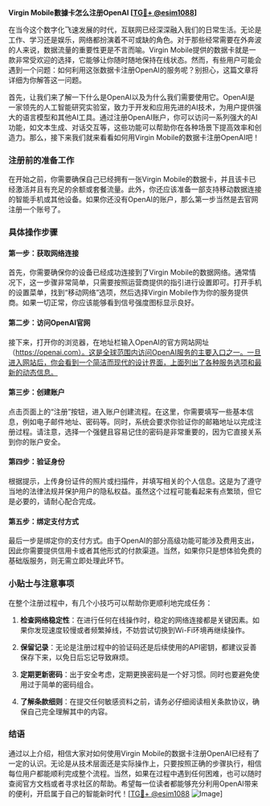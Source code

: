 **Virgin Mobile數據卡怎么注册OpenAI [[TG💪+ @esim1088](https://t.me/s/esim1088)]**

在当今这个数字化飞速发展的时代，互联网已经深深融入我们的日常生活。无论是工作、学习还是娱乐，网络都扮演着不可或缺的角色。对于那些经常需要在外奔波的人来说，数据流量的重要性更是不言而喻。Virgin Mobile提供的数据卡就是一款非常受欢迎的选择，它能够让你随时随地保持在线状态。然而，有些用户可能会遇到一个问题：如何利用这张数据卡注册OpenAI的服务呢？别担心，这篇文章将详细为你解答这一问题。

首先，让我们来了解一下什么是OpenAI以及为什么我们需要使用它。OpenAI是一家领先的人工智能研究实验室，致力于开发和应用先进的AI技术，为用户提供强大的语言模型和其他AI工具。通过注册OpenAI账户，你可以访问一系列强大的AI功能，如文本生成、对话交互等，这些功能可以帮助你在各种场景下提高效率和创造力。那么，接下来我们就来看看如何用Virgin Mobile的数据卡注册OpenAI吧！

### 注册前的准备工作

在开始之前，你需要确保自己已经拥有一张Virgin Mobile的数据卡，并且该卡已经激活并且有充足的余额或套餐流量。此外，你还应该准备一部支持移动数据连接的智能手机或其他设备。如果你还没有OpenAI的账户，那么第一步当然是去官网注册一个账号了。

### 具体操作步骤

#### 第一步：获取网络连接

首先，你需要确保你的设备已经成功连接到了Virgin Mobile的数据网络。通常情况下，这一步骤非常简单，只需要按照运营商提供的指引进行设置即可。打开手机的设置菜单，找到“移动网络”选项，然后选择Virgin Mobile作为你的服务提供商。如果一切正常，你应该能够看到信号强度图标显示良好。

#### 第二步：访问OpenAI官网

接下来，打开你的浏览器，在地址栏输入OpenAI的官方网站网址（https://openai.com）。这是全球范围内访问OpenAI服务的主要入口之一。一旦进入网站后，你会看到一个简洁而现代的设计界面，上面列出了各种服务选项和最新的动态信息。

#### 第三步：创建账户

点击页面上的“注册”按钮，进入账户创建流程。在这里，你需要填写一些基本信息，例如电子邮件地址、密码等。同时，系统会要求你验证你的邮箱地址以完成注册过程。请注意，选择一个强健且容易记住的密码是非常重要的，因为它直接关系到你的账户安全。

#### 第四步：验证身份

根据提示，上传身份证件的照片或扫描件，并填写相关的个人信息。这是为了遵守当地的法律法规并保护用户的隐私权益。虽然这个过程可能看起来有点繁琐，但它是必要的，请耐心配合完成。

#### 第五步：绑定支付方式

最后一步是绑定你的支付方式。由于OpenAI的部分高级功能可能涉及费用支出，因此你需要提供信用卡或者其他形式的付款渠道。当然，如果你只是想体验免费的基础版服务，则无需立即处理此环节。

### 小贴士与注意事项

在整个注册过程中，有几个小技巧可以帮助你更顺利地完成任务：

1. **检查网络稳定性**：在进行任何在线操作时，稳定的网络连接都是关键因素。如果你发现速度较慢或者频繁掉线，不妨尝试切换到Wi-Fi环境再继续操作。
   
2. **保留记录**：无论是注册过程中的验证码还是后续使用的API密钥，都建议妥善保存下来，以免日后忘记导致麻烦。

3. **定期更新密码**：出于安全考虑，定期更换密码是一个好习惯。同时也要避免使用过于简单的密码组合。

4. **了解条款细则**：在提交任何敏感资料之前，请务必仔细阅读相关条款协议，确保自己完全理解其中的内容。

### 结语

通过以上介绍，相信大家对如何使用Virgin Mobile的数据卡注册OpenAI已经有了一定的认识。无论是从技术层面还是实际操作上，只要按照正确的步骤执行，相信每位用户都能顺利完成整个流程。当然，如果在过程中遇到任何困难，也可以随时查阅官方文档或者寻求社区的帮助。希望每一位读者都能够充分利用OpenAI带来的便利，开启属于自己的智能新时代！[[TG💪+ @esim1088](https://t.me/s/esim1088) ![Image](https://i.postimg.cc/4NQfJmqS/Snipaste-2025-05-13-00-14-12.png)]